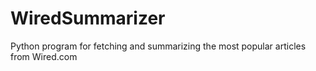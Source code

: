 # WiredSummarizer
Python program for fetching and summarizing the most popular articles from Wired.com
